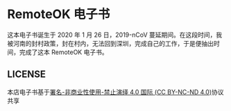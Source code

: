 # RemoteOK 电子书

这本电子书诞生于 2020 年 1 月 26 日，2019-nCoV 蔓延期间。在这段时间，我被河南的封村政策，封在村内，无法回到深圳，完成自己的工作，于是便抽出时间，完成了这本 RemoteOK 电子书。

## LICENSE

本店电子书基于[署名-非商业性使用-禁止演绎 4.0 国际 (CC BY-NC-ND 4.0)](https://creativecommons.org/licenses/by-nc-nd/4.0/deed.zh)协议共享